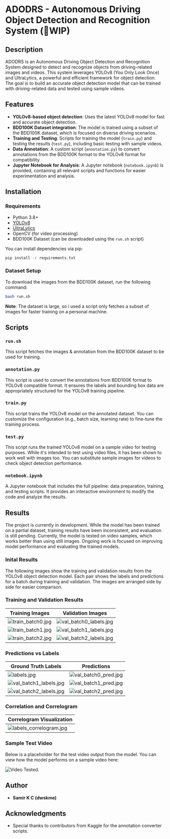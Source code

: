 # ADODRS - Autonomous Driving Object Detection and Recognition System (🚧WIP)

## Description

ADODRS is an Autonomous Driving Object Detection and Recognition System designed to detect and recognize objects from driving-related images and videos. This system leverages YOLOv8 (You Only Look Once) and UltraLytics, a powerful and efficient framework for object detection. The goal is to build an accurate object detection model that can be trained with driving-related data and tested using sample videos.

## Features

- **YOLOv8-based object detection**: Uses the latest YOLOv8 model for fast and accurate object detection.
- **BDD100K Dataset integration**: The model is trained using a subset of the BDD100K dataset, which is focused on diverse driving scenarios.
- **Training and Testing**: Scripts for training the model (`train.py`) and testing the results (`test.py`), including basic testing with sample videos.
- **Data Annotation**: A custom script (`annotation.py`) to convert annotations from the BDD100K format to the YOLOv8 format for compatibility.
- **Jupyter Notebook for Analysis**: A Jupyter notebook (`notebook.ipynb`) is provided, containing all relevant scripts and functions for easier experimentation and analysis.

## Installation

### Requirements

- Python 3.8+
- [YOLOv8](https://github.com/ultralytics/yolov8)
- [UltraLytics](https://github.com/ultralytics/yolov8)
- OpenCV (for video processing)
- BDD100K Dataset (can be downloaded using the `run.sh` script)

You can install dependencies via pip:

```bash
pip install -r requirements.txt
```

### Dataset Setup

To download the images from the BDD100K dataset, run the following command:

```bash
bash run.sh
```

**Note**: The dataset is large, so i used a script only fetches a subset of images for faster training on a personal machine.

## Scripts

### `run.sh`

This script fetches the images & annotation from the BDD100K dataset to be used for training.

### `annotation.py`

This script is used to convert the annotations from BDD100K format to YOLOv8 compatible format. It ensures the labels and bounding box data are appropriately structured for the YOLOv8 training pipeline.

### `train.py`

This script trains the YOLOv8 model on the annotated dataset. You can customize the configuration (e.g., batch size, learning rate) to fine-tune the training process.

### `test.py`

This script runs the trained YOLOv8 model on a sample video for testing purposes. While it's intended to test using video files, it has been shown to work well with images too. You can substitute sample images for videos to check object detection performance.

### `notebook.ipynb`

A Jupyter notebook that includes the full pipeline: data preparation, training, and testing scripts. It provides an interactive environment to modify the code and analyze the results.

## Results

The project is currently in development. While the model has been trained on a partial dataset, training results have been inconsistent, and evaluation is still pending. Currently, the model is tested on video samples, which works better than using still images. Ongoing work is focused on improving model performance and evaluating the trained models.

### Inital Results

The following images show the training and validation results from the YOLOv8 object detection model. Each pair shows the labels and predictions for a batch during training and validation. The images are arranged side by side for easier comparison.

### Training and Validation Results

| **Training Images**               | **Validation Images**            |
|-----------------------------------|----------------------------------|
| ![train_batch0.jpg](results/train6/train_batch0.jpg) | ![val_batch0_labels.jpg](results/train6/val_batch0_labels.jpg) |
| ![train_batch1.jpg](results/train6/train_batch1.jpg) | ![val_batch1_labels.jpg](results/train6/val_batch1_labels.jpg) |
| ![train_batch2.jpg](results/train6/train_batch2.jpg) | ![val_batch2_labels.jpg](results/train6/val_batch2_labels.jpg) |

### Predictions vs Labels

| **Ground Truth Labels**            | **Predictions**                  |
|-----------------------------------|-----------------------------------|
| ![labels.jpg](results/train6/labels.jpg)             | ![val_batch0_pred.jpg](results/train6/val_batch0_pred.jpg) |
| ![val_batch1_labels.jpg](results/train6/val_batch1_labels.jpg) | ![val_batch1_pred.jpg](results/train6/val_batch1_pred.jpg) |
| ![val_batch2_labels.jpg](results/train6/val_batch2_labels.jpg) | ![val_batch2_pred.jpg](results/train6/val_batch2_pred.jpg) |

### Correlation and Correlogram

| **Correlogram Visualization**     |
|-----------------------------------|
| ![labels_correlogram.jpg](results/train6/labels_correlogram.jpg) |

### Sample Test Video

Below is a placeholder for the test video output from the model. You can view how the model performs on a sample video here:

![Video Tested.](results/output.gif)

## Author

- **Samir K C (dwskme)**

## Acknowledgments

- Special thanks to contributors from Kaggle for the annotation converter scripts.
